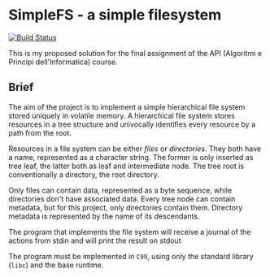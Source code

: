 # SimpleFS - a simple filesystem

[![Build Status](https://travis-ci.org/circhioz/api.svg?branch=development)](https://travis-ci.org/circhioz/api)

This is my proposed solution for the final assignment of the API (Algoritmi e Principi dell'Informatica) course.

## Brief
The aim of the project is to implement a simple hierarchical file system stored uniquely in volatile memory.
A hierarchical file system stores resources in a tree structure and univocally identifies every resource
by a path from the root.

Resources in a file system can be either *files* or *directories*. They both have a
name, represented as a character string. The former is only inserted as tree leaf, the latter both as leaf
and intermediate node. The tree root is conventionally a directory, the root directory.

Only files can contain data, represented as a byte sequence, while directories don't have associated data.
Every tree node can contain metadata, but for this project, only directories contain them. Directory metadata
is represented by the name of its descendants.

The program that implements the file system will receive a journal of the actions from stdin and will print
the result on stdout

The program must be implemented in `C99`, using only the standard library (`libc`) and the base runtime.
